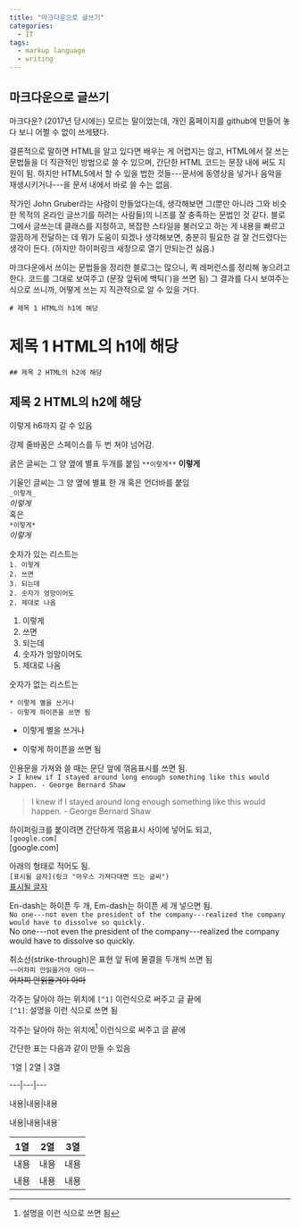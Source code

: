 ```yaml
---
title: "마크다운으로 글쓰기"
categories:
  - IT
tags:
  - markup language
  - writing
---
```


## 마크다운으로 글쓰기

마크다운? (2017년 당시에는) 모르는 말이었는데, 개인 홈페이지를 github에 만들어 놓다 보니 어쩔 수 없이 쓰게됐다. 

결론적으로 말하면 HTML을 알고 있다면 배우는 게 어렵지는 않고, HTML에서 잘 쓰는 문법들을 더 직관적인 방법으로 쓸 수 있으며, 간단한 HTML 코드는 문장 내에 써도 지원이 됨.
하지만 HTML5에서 할 수 있을 법한 것들---문서에 동영상을 넣거나 음악을 재생시키거나---을 문서 내에서 바로 쓸 수는 없음.

작가인 John Gruber라는 사람이 만들었다는데, 생각해보면 그(뿐만 아니라 그와 비슷한 목적의 온라인 글쓰기를 하려는 사람들)의 니즈를 잘 충족하는 문법인 것 같다. 블로그에서 글쓰는데 클래스를 지정하고, 복잡한 스타일을 불러오고 하는 게 내용을 빠르고 깔끔하게 전달하는 데 뭐가 도움이 되겠나 생각해보면, 충분히 필요한 걸 잘 건드렸다는 생각이 든다.
(하지만 하이퍼링크 새창으로 열기 안되는건 싫음.)

마크다운에서 쓰이는 문법들을 정리한 블로그는 많으니, 퀵 레퍼런스를 정리해 놓으려고 한다. 코드를 그대로 보여주고 (문장 앞뒤에 백틱(\`)을 쓰면 됨) 그 결과를 다시 보여주는 식으로 쓰니까, 어떻게 쓰는 지 직관적으로 알 수 있을 거다. 

`# 제목 1 HTML의 h1에 해당`
# 제목 1 HTML의 h1에 해당

`## 제목 2 HTML의 h2에 해당`
## 제목 2 HTML의 h2에 해당

이렇게 h6까지 갈 수 있음

강제 줄바꿈은 스페이스를 두 번 쳐야 넘어감.

굵은 글씨는 그 양 옆에 별표 두개를 붙임 
`**이렇게**` 
**이렇게**


기울인 글씨는 그 양 옆에 별표 한 개 혹은 언더바를 붙임  
`_이렇게_`  
_이렇게_  
혹은  
`*이렇게*`  
*이렇게*  

숫자가 있는 리스트는  
`1. 이렇게`  
`2. 쓰면`  
`3. 되는데`  
`2. 숫자가 엉망이어도`  
`2. 제대로 나옴`  
  
1. 이렇게
2. 쓰면
3. 되는데
2. 숫자가 엉망이어도
2. 제대로 나옴


숫자가 없는 리스트는  

`* 이렇게 별을 쓰거나`  
`- 이렇게 하이픈을 쓰면 됨`  
* 이렇게 별을 쓰거나
- 이렇게 하이픈을 쓰면 됨

인용문을 가져와 쓸 때는 문단 앞에 꺾음표시를 쓰면 됨.  
`> I knew if I stayed around long enough something like this would happen. - George Bernard Shaw`  
> I knew if I stayed around long enough something like this would happen. - George Bernard Shaw

하이퍼링크를 붙이려면 간단하게 꺾음표시 사이에 넣어도 되고,   
`[google.com]`  
[google.com]

아래의 형태로 적어도 됨.  
`[표시될 글자](링크 "마우스 가져다대면 뜨는 글씨")`  
[표시될 글자](링크 "마우스 가져다대면 뜨는 글씨")

En-dash는 하이픈 두 개, Em-dash는 하이픈 세 개 넣으면 됨.  
`No one---not even the president of the company---realized the company would have to dissolve so quickly.`  
No one---not even the president of the company---realized the company would have to dissolve so quickly.

취소선(strike-through)은 표현 앞 뒤에 물결을 두개씩 쓰면 됨  
`~~어차피 안읽을거야 아마~~`  
~~어차피 안읽을거야 아마~~

각주는 달아야 하는 위치에 `[^1]` 이런식으로 써주고 글 끝에  
`[^1]`: 설명을 이런 식으로 쓰면 됨  

각주는 달아야 하는 위치에[^1] 이런식으로 써주고 글 끝에 
[^1]: 설명을 이런 식으로 쓰면 됨


간단한 표는 다음과 같이 만들 수 있음

`1열 | 2열 | 3열 

---|---|---  

내용|내용|내용  

내용|내용|내용`  
  
1열 | 2열 | 3열
---|---|---
내용|내용|내용
내용|내용|내용